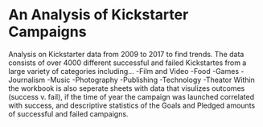 # An Analysis of Kickstarter Campaigns
Analysis on Kickstarter data from 2009 to 2017 to find trends. The data consists of over 4000 different successful and failed Kickstartes from a large variety of categories including...
  -Film and Video
  -Food
  -Games
  -Journalism
  -Music
  -Photography
  -Publishing
  -Technology
  -Theator
Within the workbook is also seperate sheets with data that visulizes outcomes (success v. fail), if the time of year the campaign was launched correlated with success, and descriptive statistics of the Goals and Pledged amounts of successful and failed campaigns.



